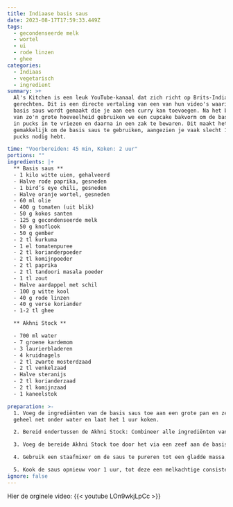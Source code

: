 ```yaml
---
title: Indiaase basis saus
date: 2023-08-17T17:59:33.449Z
tags:
  - gecondenseerde melk
  - wortel
  - ui
  - rode linzen
  - ghee
categories:
  - Indiaas
  - vegetarisch
  - ingredient
summary: >+
  Al's Kitchen is een leuk YouTube-kanaal dat zich richt op Brits-Indiase
  gerechten. Dit is een directe vertaling van een van hun video's waarin een
  basis saus wordt gemaakt die je aan een curry kan toevoegen. Na het bereiden
  van zo'n grote hoeveelheid gebruiken we een cupcake bakvorm om de basis saus
  in pucks in te vriezen en daarna in een zak te bewaren. Dit maakt het erg
  gemakkelijk om de basis saus te gebruiken, aangezien je vaak slecht 1 of 2
  pucks nodig hebt.

time: "Voorbereiden: 45 min, Koken: 2 uur"
portions: ""
ingredients: |+
  ** Basis saus **
  - 1 kilo witte uien, gehalveerd
  - Halve rode paprika, gesneden
  - 1 bird’s eye chili, gesneden
  - Halve oranje wortel, gesneden
  - 60 ml olie
  - 400 g tomaten (uit blik)
  - 50 g kokos santen
  - 125 g gecondenseerde melk
  - 50 g knoflook
  - 50 g gember
  - 2 tl kurkuma
  - 1 el tomatenpuree
  - 2 tl korianderpoeder
  - 2 tl komijnpoeder
  - 2 tl paprika
  - 2 tl tandoori masala poeder
  - 1 tl zout
  - Halve aardappel met schil
  - 100 g witte kool
  - 40 g rode linzen
  - 40 g verse koriander
  - 1-2 tl ghee

  ** Akhni Stock **

  - 700 ml water
  - 7 groene kardemom
  - 3 laurierbladeren
  - 4 kruidnagels
  - 2 tl zwarte mosterdzaad
  - 2 tl venkelzaad
  - Halve steranijs
  - 2 tl korianderzaad
  - 2 tl komijnzaad
  - 1 kaneelstok

preparation: >-
  1. Voeg de ingrediënten van de basis saus toe aan een grote pan en zet het
  geheel net onder water en laat het 1 uur koken.

  2. Bereid ondertussen de Akhni Stock: Combineer alle ingrediënten van de stock in een aparte pan en kook dit voor 15 minuten.

  3. Voeg de bereide Akhni Stock toe door het via een zeef aan de basis saus te gieten.

  4. Gebruik een staafmixer om de saus te pureren tot een gladde massa.

  5. Kook de saus opnieuw voor 1 uur, tot deze een melkachtige consistentie heeft bereikt.
ignore: false
---
```

Hier de orginele video:
{{< youtube LOn9wkjLpCc >}}
